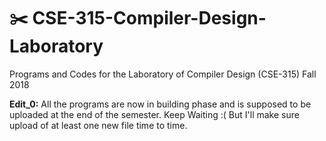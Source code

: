 # :scissors: CSE-315-Compiler-Design-Laboratory
Programs and Codes for the Laboratory of Compiler Design (CSE-315) Fall 2018

**Edit_0:** All the programs are now in building phase and is supposed to be uploaded at the end of the semester. Keep Waiting :( But I'll make sure upload of at least one new file time to time.

